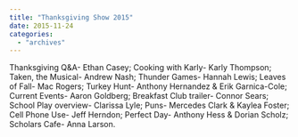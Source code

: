 ```yaml
---
title: "Thanksgiving Show 2015"
date: 2015-11-24
categories: 
  - "archives"
---
```


Thanksgiving Q&A- Ethan Casey; Cooking with Karly- Karly Thompson; Taken, the Musical- Andrew Nash; Thunder Games- Hannah Lewis; Leaves of Fall- Mac Rogers; Turkey Hunt- Anthony Hernandez & Erik Garnica-Cole; Current Events- Aaron Goldberg; Breakfast Club trailer- Connor Sears; School Play overview- Clarissa Lyle; Puns- Mercedes Clark & Kaylea Foster; Cell Phone Use- Jeff Herndon; Perfect Day- Anthony Hess & Dorian Scholz; Scholars Cafe- Anna Larson.
